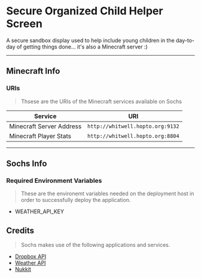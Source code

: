 # Secure Organized Child Helper Screen
A secure sandbox display used to help include young children in the day-to-day of getting things done... it's also a Minecraft server :)

___

## Minecraft Info

### URIs
> Thsese are the URIs of the Minecraft services available on Sochs

| Service               |URI                          
|------------------------|---------------------------------|
|Minecraft Server Address|`http://whitwell.hopto.org:9132` |
|Minecraft Player Stats  |`http://whitwell.hopto.org:8804` |

___

## Sochs Info

### Required Environment Variables
> These are the environemt variables needed on the deployment host in order to successfully deploy the application.
- WEATHER_API_KEY


## Credits

>Sochs makes use of the following applications and services.

 - [Dropbox API](https://dropbox.github.io/dropbox-api-v2-explorer)
 - [Weather API](https://www.weatherapi.com/)
 - [Nukkit](https://github.com/Nukkit/Nukkit)